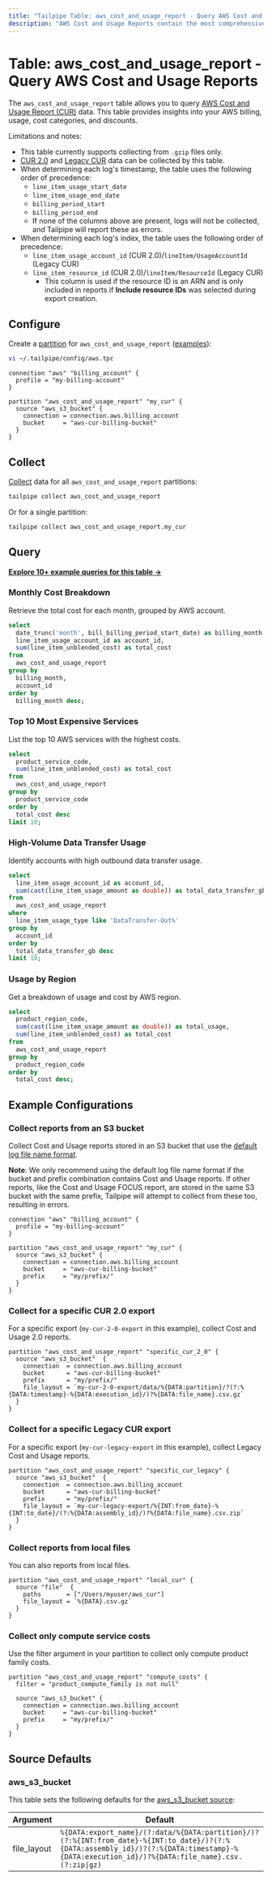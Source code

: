 ```yaml
---
title: "Tailpipe Table: aws_cost_and_usage_report - Query AWS Cost and Usage Reports"
description: "AWS Cost and Usage Reports contain the most comprehensive set of cost and usage data available for your AWS account."
---
```

# Table: aws_cost_and_usage_report - Query AWS Cost and Usage Reports

The `aws_cost_and_usage_report` table allows you to query [AWS Cost and Usage Report (CUR)](https://docs.aws.amazon.com/cur/latest/userguide/table-dictionary-cur2.html) data. This table provides insights into your AWS billing, usage, cost categories, and discounts.

Limitations and notes:
- This table currently supports collecting from `.gzip` files only.
- [CUR 2.0](https://docs.aws.amazon.com/cur/latest/userguide/table-dictionary-cur2.html) and [Legacy CUR](https://docs.aws.amazon.com/cur/latest/userguide/what-is-cur.html) data can be collected by this table.
- When determining each log's timestamp, the table uses the following order of precedence:
  - `line_item_usage_start_date`
  - `line_item_usage_end_date`
  - `billing_period_start`
  - `billing_period_end`
  - If none of the columns above are present, logs will not be collected, and Tailpipe will report these as errors.
- When determining each log's index, the table uses the following order of precedence:
  - `line_item_usage_account_id` (CUR 2.0)/`lineItem/UsageAccountId` (Legacy CUR)
  - `line_item_resource_id` (CUR 2.0)/`lineItem/ResourceId` (Legacy CUR)
    - This column is used if the resource ID is an ARN and is only included in reports if **Include resource IDs** was selected during export creation.

## Configure

Create a [partition](https://tailpipe.io/docs/manage/partition) for `aws_cost_and_usage_report` ([examples](https://hub.tailpipe.io/plugins/turbot/aws/tables/aws_cost_and_usage_report#example-configurations)):

```sh
vi ~/.tailpipe/config/aws.tpc
```

```hcl
connection "aws" "billing_account" {
  profile = "my-billing-account"
}

partition "aws_cost_and_usage_report" "my_cur" {
  source "aws_s3_bucket" {
    connection = connection.aws.billing_account
    bucket     = "aws-cur-billing-bucket"
  }
}
```

## Collect

[Collect](https://tailpipe.io/docs/manage/collection) data for all `aws_cost_and_usage_report` partitions:

```sh
tailpipe collect aws_cost_and_usage_report
```

Or for a single partition:

```sh
tailpipe collect aws_cost_and_usage_report.my_cur
```

## Query

**[Explore 10+ example queries for this table →](https://hub.tailpipe.io/plugins/turbot/aws/queries/aws_cost_and_usage_report)**

### Monthly Cost Breakdown

Retrieve the total cost for each month, grouped by AWS account.

```sql
select
  date_trunc('month', bill_billing_period_start_date) as billing_month,
  line_item_usage_account_id as account_id,
  sum(line_item_unblended_cost) as total_cost
from
  aws_cost_and_usage_report
group by
  billing_month,
  account_id
order by
  billing_month desc;
```

### Top 10 Most Expensive Services

List the top 10 AWS services with the highest costs.

```sql
select
  product_service_code,
  sum(line_item_unblended_cost) as total_cost
from
  aws_cost_and_usage_report
group by
  product_service_code
order by
  total_cost desc
limit 10;
```

### High-Volume Data Transfer Usage

Identify accounts with high outbound data transfer usage.

```sql
select
  line_item_usage_account_id as account_id,
  sum(cast(line_item_usage_amount as double)) as total_data_transfer_gb
from
  aws_cost_and_usage_report
where
  line_item_usage_type like 'DataTransfer-Out%'
group by
  account_id
order by
  total_data_transfer_gb desc
limit 10;
```

### Usage by Region

Get a breakdown of usage and cost by AWS region.

```sql
select
  product_region_code,
  sum(cast(line_item_usage_amount as double)) as total_usage,
  sum(line_item_unblended_cost) as total_cost
from
  aws_cost_and_usage_report
group by
  product_region_code
order by
  total_cost desc;
```

## Example Configurations

### Collect reports from an S3 bucket

Collect Cost and Usage reports stored in an S3 bucket that use the [default log file name format](https://docs.aws.amazon.com/cur/latest/userguide/dataexports-export-delivery.html#export-summary).

**Note**: We only recommend using the default log file name format if the bucket and prefix combination contains Cost and Usage reports. If other reports, like the Cost and Usage FOCUS report, are stored in the same S3 bucket with the same prefix, Tailpipe will attempt to collect from these too, resulting in errors.

```hcl
connection "aws" "billing_account" {
  profile = "my-billing-account"
}

partition "aws_cost_and_usage_report" "my_cur" {
  source "aws_s3_bucket" {
    connection = connection.aws.billing_account
    bucket     = "aws-cur-billing-bucket"
    prefix     = "my/prefix/"
  }
}
```

### Collect for a specific CUR 2.0 export

For a specific export (`my-cur-2-0-export` in this example), collect Cost and Usage 2.0 reports.

```hcl
partition "aws_cost_and_usage_report" "specific_cur_2_0" {
  source "aws_s3_bucket"  {
    connection  = connection.aws.billing_account
    bucket      = "aws-cur-billing-bucket"
    prefix      = "my/prefix/"
    file_layout = `my-cur-2-0-export/data/%{DATA:partition}/?(?:%{DATA:timestamp}-%{DATA:execution_id}/)?%{DATA:file_name}.csv.gz`
  }
}
```

### Collect for a specific Legacy CUR export

For a specific export (`my-cur-legacy-export` in this example), collect Legacy Cost and Usage reports.

```hcl
partition "aws_cost_and_usage_report" "specific_cur_legacy" {
  source "aws_s3_bucket"  {
    connection  = connection.aws.billing_account
    bucket      = "aws-cur-billing-bucket"
    prefix      = "my/prefix/"
    file_layout = `my-cur-legacy-export/%{INT:from_date}-%{INT:to_date}/(?:%{DATA:assembly_id}/)?%{DATA:file_name}.csv.zip`
  }
}
```

### Collect reports from local files

You can also reports from local files.

```hcl
partition "aws_cost_and_usage_report" "local_cur" {
  source "file"  {
    paths       = ["/Users/myuser/aws_cur"]
    file_layout = `%{DATA}.csv.gz`
  }
}
```

### Collect only compute service costs

Use the filter argument in your partition to collect only compute product family costs.

```hcl
partition "aws_cost_and_usage_report" "compute_costs" {
  filter = "product_compute_family is not null"

  source "aws_s3_bucket" {
    connection = connection.aws.billing_account
    bucket     = "aws-cur-billing-bucket"
    prefix     = "my/prefix/"
  }
}
```

## Source Defaults

### aws_s3_bucket

This table sets the following defaults for the [aws_s3_bucket source](https://hub.tailpipe.io/plugins/turbot/aws/sources/aws_s3_bucket#arguments):

| Argument      | Default |
|--------------|---------|
| file_layout  | `%{DATA:export_name}/(?:data/%{DATA:partition}/)?(?:%{INT:from_date}-%{INT:to_date}/)?(?:%{DATA:assembly_id}/)?(?:%{DATA:timestamp}-%{DATA:execution_id}/)?%{DATA:file_name}.csv.(?:zip\|gz)` |
